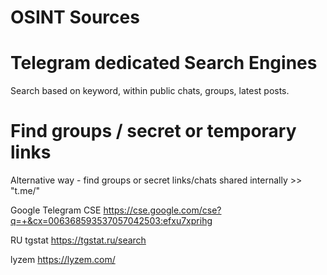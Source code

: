 # OSINT Sources


# Telegram dedicated Search Engines 

Search based on keyword, within public chats, groups, latest posts. 

# Find groups / secret or temporary links 
Alternative way - find groups or secret links/chats shared internally >> "t.me/" 

Google Telegram CSE 
https://cse.google.com/cse?q=+&cx=006368593537057042503:efxu7xprihg 

RU tgstat 
https://tgstat.ru/search 

lyzem
https://lyzem.com/
